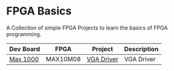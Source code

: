 # FPGA Basics

A Collection of simple FPGA Projects to learn the basics of FPGA programming.

| Dev Board | FPGA | Project | Description |
| -- | -- | -- | -- |
| [Max 1000](https://vhdplus.com/docs/components/max1000/) | MAX10M08 | [VGA Driver](/Max10_VGA/) | VGA Driver |